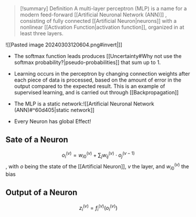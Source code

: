 > [!summary] Definition
>  A multi-layer perceptron (MLP) is a name for a modern feed-forward [[Artificial Neuronal Network (ANN)]] , consisting of fully connected [[Artificial Neuron|neurons]] with a nonlinear [[Activation Function|activation function]], organized in at least three layers.

![[Pasted image 20240303120604.png#invert|]]
- The softmax function leads produces [[Uncertainty#Why not use the softmax probability?|pseudo-probabilities]] that sum up to 1. 
- Learning occurs in the perceptron by changing connection weights after each piece of data is processed, based on the amount of error in the output compared to the expected result. This is an example of supervised learning, and is carried out through [[Backpropagation]]

- The MLP is a static network:![[Artificial Neuronal Network (ANN)#^60d405|static network]]
- Every Neuron has global Effect!
## Sate of  a Neuron
$$o_{i}^{(v)}=w_{i0}^{(v)}+\sum_{j}w_{ij}^{(v)}\cdot o_{j}^{(v-1)}$$, with $o$ being the state of the [[Artificial Neuron]], $v$ the layer, and $w_{i0}^{(v)}$ the bias
## Output of a Neuron
$$z_{i}^{(v)}=f_{i}^{(v)}(o_{i}^{(v)})$$



